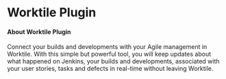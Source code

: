 Worktile Plugin
===================

#### About Worktile Plugin

Connect your builds and developments with your Agile management in Worktile. With this simple but powerful tool, you will keep updates about what happened on Jenkins, your builds and developments, associated with your user stories, tasks and defects in real-time without leaving Worktile.